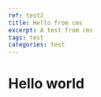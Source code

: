 ```yaml
---
ref: test2
title: Hello from cms
excerpt: A test from cms
tags: test
categories: test
---
```

# Hello world